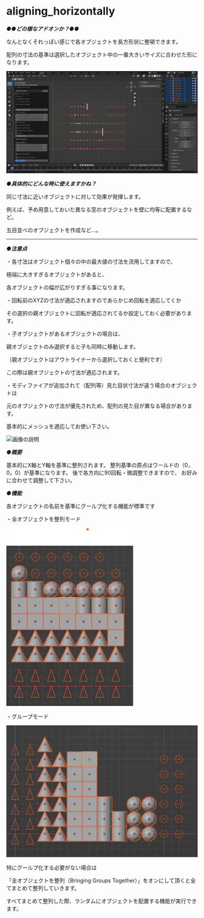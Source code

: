 # aligning_horizontally

***●●どの様なアドオンか？●●***

なんとなくそれっぽい感じで各オブジェクトを長方形状に整頓できます。

配列の寸法の基準は選択したオブジェクト中の一番大きいサイズに合わせた形になります。

![画像の説明](image\AH_intoro.png "introduction")

***●具体的にどんな時に使えますかね？***

同じ寸法に近いオブジェクトに対して効果が発揮します。

例えば、予め用意しておいた異なる窓のオブジェクトを壁に均等に配置するなど。

五目並べのオブジェクトを作成など…。

---

***●注意点***

・各寸法はオブジェクト個々の中の最大値の寸法を流用してますので、

極端に大きすぎるオブジェクトがあると、

各オブジェクトの幅が広がりすぎる事になります。


・回転前のXYZの寸法が適応されますのであらかじめ回転を適応してくか

その選択の親オブジェクトに回転が適応されてるか設定しておく必要があります。


・子オブジェクトがあるオブジェクトの場合は、

親オブジェクトのみ選択すると子も同時に移動します。

（親オブジェクトはアウトライナーから選択しておくと便利です）

この際は親オブジェクトの寸法が適応されます。


・モディファイアが追加されて（配列等）見た目状寸法が違う場合のオブジェクトは

元のオブジェクトの寸法が優先されため、配列の見た目が異なる場合があります。

基本的にメッシュを適応してお使い下さい。

![画像の説明](https://file+.vscode-resource.vscode-cdn.net/d%3A/%E3%83%9E%E3%82%A4%E3%83%89%E3%83%A9%E3%82%A4%E3%83%96/blender%20scrpt/addons/aligning_horizontally\image\AH-modifier.png)

***●概要***

基本的にX軸とY軸を基準に整列されます。
整列基準の原点はワールドの（0，0，0）が基準になります。
後で各方向に90回転・微調整できますので、
お好みに合わせて調整して下さい。

***●機能***

各オブジェクトの名前を基準にグールプ化する機能が標準です

・全オブジェクトを整列モード

![画像の説明](image/image-3.jpg)

・グループモード

![画像の説明](image/image-2.jpg)

特にグールプ化する必要がない場合は

「全オブジェクトを整列（Bringing Groups Together）」をオンにして頂くと全てまとめて整列していきます。

すべてまとめて整列した際、ランダムにオブジェクトを配置する機能が実行できます。
